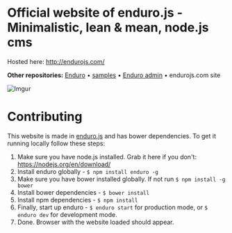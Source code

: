 # Official website of enduro.js - Minimalistic, lean & mean, node.js cms

Hosted here: http://endurojs.com/

**Other repositories:** [Enduro](https://github.com/Gottwik/Enduro) • [samples](https://github.com/Gottwik/enduro_samples) • [Enduro admin](https://github.com/Gottwik/enduro_admin) • endurojs.com site

![Imgur](http://i.imgur.com/NM9ZODP.png)

# Contributing

This website is made in [enduro.js](https://github.com/kiskadigitalmedia/Enduro) and has bower dependencies. To get it running locally follow these steps:

1. Make sure you have node.js installed. Grab it here if you don't: https://nodejs.org/en/download/
1. Install enduro globally - `$ npm install enduro -g`
1. Make sure you have bower installed globally. If not run `$ npm install -g bower`
1. Install bower dependencies - `$ bower install`
1. Install npm dependencies - `$ npm install`
1. Finally, start up enduro - `$ enduro start` for production mode, or `$ enduro dev` for development mode.
1. Done. Browser with the website loaded should appear.
